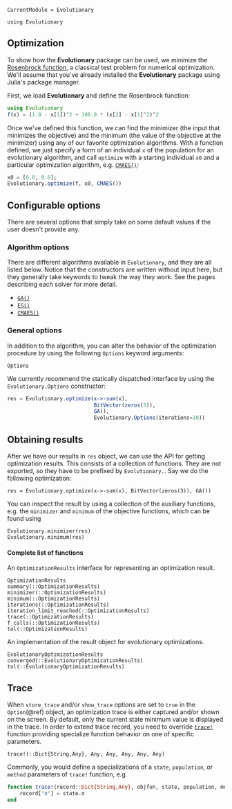 ```@meta
CurrentModule = Evolutionary
```

```@setup result
using Evolutionary
```

## Optimization
To show how the **Evolutionary** package can be used, we minimize the
[Rosenbrock function](http://en.wikipedia.org/wiki/Rosenbrock_function),
a classical test problem for numerical optimization. We'll assume that you've already
installed the **Evolutionary** package using Julia's package manager.

First, we load **Evolutionary** and define the Rosenbrock function:

```julia
using Evolutionary
f(x) = (1.0 - x[1])^2 + 100.0 * (x[2] - x[1]^2)^2
```

Once we've defined this function, we can find the minimizer (the input that minimizes the objective) and the minimum (the value of the objective at the minimizer) using any of our favorite optimization algorithms. With a function defined,
we just specify a form of an individual `x` of the population for an evolutionary algorithm, and call `optimize` with a starting individual `x0` and a particular optimization algorithm, e.g. [`CMAES()`](@ref):

```julia
x0 = [0.0, 0.0];
Evolutionary.optimize(f, x0, CMAES())
```

## Configurable options

There are several options that simply take on some default values if the user doesn't provide any.

### Algorithm options

There are different algorithms available in `Evolutionary`, and they are all listed below. Notice that the constructors are written without input here, but they generally take keywords to tweak the way they work. See the pages describing each solver for more detail.

- [`GA()`](@ref)
- [`ES()`](@ref)
- [`CMAES()`](@ref)

### General options

In addition to the algorithm, you can alter the behavior of the optimization procedure by using the following `Options` keyword arguments:
```@docs
Options
```

We currently recommend the statically dispatched interface by using the `Evolutionary.Options` constructor:

```julia
res = Evolutionary.optimize(x->-sum(x),
                            BitVector(zeros(3)),
                            GA(),
                            Evolutionary.Options(iterations=10))
```


## Obtaining results

After we have our results in `res` object, we can use the API for getting optimization results. This consists of a collection of functions. They are not exported, so they have to be prefixed by `Evolutionary.`. Say we do the following optimization:

```@repl result
res = Evolutionary.optimize(x->-sum(x), BitVector(zeros(3)), GA())
```

You can inspect the result by using a collection of the auxiliary functions, e.g. the `minimizer` and `minimum` of the objective functions, which can be found using

```@repl result
Evolutionary.minimizer(res)
Evolutionary.minimum(res)
```

#### Complete list of functions

An `OptimizationResults` interface for representing an optimization result.

```@docs
OptimizationResults
summary(::OptimizationResults)
minimizer(::OptimizationResults)
minimum(::OptimizationResults)
iterations(::OptimizationResults)
iteration_limit_reached(::OptimizationResults)
trace(::OptimizationResults)
f_calls(::OptimizationResults)
tol(::OptimizationResults)
```

An implementation of the result object for evolutionary optimizations.
```@docs
EvolutionaryOptimizationResults
converged(::EvolutionaryOptimizationResults)
tol(::EvolutionaryOptimizationResults)
```

## Trace

When `store_trace` and/or `show_trace` options are set to `true` in the `Option`(@ref) object, an optimization trace is either captured and/or shown on the screen. By default, only the current state minimum value is displayed in the trace. In order to extend trace record, you need to override [`trace!`](@ref) function providing specialize function behavior on one of specific parameters.

```@docs
trace!(::Dict{String,Any}, Any, Any, Any, Any, Any)
```

Commonly, you would define a specializations of a `state`, `population`, or `method` parameters of `trace!` function, e.g.

```julia
function trace!(record::Dict{String,Any}, objfun, state, population, method::CMAES, options)
    record["σ"] = state.σ
end
```
